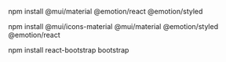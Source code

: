npm install @mui/material @emotion/react @emotion/styled

npm install @mui/icons-material @mui/material @emotion/styled @emotion/react

npm install react-bootstrap bootstrap
